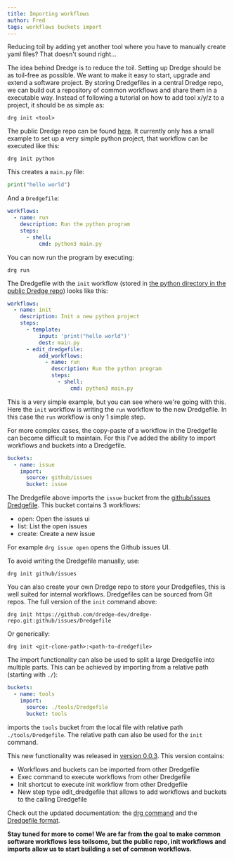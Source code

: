 ```yaml
---
title: Importing workflows
author: Fred
tags: workflows buckets import
---
```


Reducing toil by adding yet another tool where you have to manually create yaml files? That doesn't sound right...

The idea behind Dredge is to reduce the toil. Setting up Dredge should be as toil-free as possible. We want to make it easy to start, upgrade and extend a software project. By storing Dredgefiles in a central Dredge repo, we can build out a repository of common workflows and share them in a executable way. Instead of following a tutorial on how to add tool x/y/z to a project, it should be as simple as:

```
drg init <tool>
```

The public Dredge repo can be found [here](https://github.com/dredge-dev/dredge-repo). It currently only has a small example to set up a very simple python project, that workflow can be executed like this:

```
drg init python
```

This creates a `main.py` file:

```python
print("hello world")
```

And a `Dredgefile`:

```yaml
workflows:
  - name: run
    description: Run the python program
    steps:
      - shell:
          cmd: python3 main.py
```

You can now run the program by executing:

```
drg run
```

The Dredgefile with the `init` workflow (stored in [the python directory in the public Dredge repo](https://github.com/dredge-dev/dredge-repo/blob/main/python/Dredgefile)) looks like this:

```yaml
workflows:
  - name: init
    description: Init a new python project
    steps:
      - template:
          input: 'print("hello world")'
          dest: main.py
      - edit_dredgefile:
          add_workflows:
            - name: run
              description: Run the python program
              steps:
                - shell: 
                    cmd: python3 main.py
```

This is a very simple example, but you can see where we're going with this. Here the `init` workflow is writing the `run` workflow to the new Dredgefile. In this case the `run` workflow is only 1 simple step.

For more complex cases, the copy-paste of a workflow in the Dredgefile can become difficult to maintain. For this I've added the ability to import workflows and buckets into a Dredgefile.

```yaml
buckets:
  - name: issue
    import:
      source: github/issues
      bucket: issue
```

The Dredgefile above imports the `issue` bucket from the [github/issues Dredgefile](https://github.com/dredge-dev/dredge-repo/blob/main/github/issues/Dredgefile). This bucket contains 3 workflows:
 * open: Open the issues ui
 * list: List the open issues
 * create: Create a new issue

For example `drg issue open` opens the Github issues UI.

To avoid writing the Dredgefile manually, use:

```
drg init github/issues
```

You can also create your own Dredge repo to store your Dredgefiles, this is well suited for internal workflows. Dredgefiles can be sourced from Git repos. The full version of the `init` command above:

```
drg init https://github.com/dredge-dev/dredge-repo.git:github/issues/Dredgefile
```

Or generically:

```
drg init <git-clone-path>:<path-to-dredgefile>
```

The import functionality can also be used to split a large Dredgefile into multiple parts. This can be achieved by importing from a relative path (starting with `./`):

```yaml
buckets:
  - name: tools
    import:
      source: ./tools/Dredgefile
      bucket: tools
```

imports the `tools` bucket from the local file with relative path `./tools/Dredgefile`. The relative path can also be used for the `init` command.


This new functionality was released in [version 0.0.3](https://github.com/dredge-dev/dredge/releases/tag/v0.0.3). This version contains:
 - Workflows and buckets can be imported from other Dredgefile
 - Exec command to execute workflows from other Dredgefile
 - Init shortcut to execute init workflow from other Dredgefile
 - New step type edit_dredgefile that allows to add workflows and buckets to the calling Dredgefile

Check out the updated documentation: the [drg command](/docs/drg/) and the [Dredgefile format](/docs/dredgefile/).

**Stay tuned for more to come! We are far from the goal to make common software workflows less toilsome, but the public repo, init workflows and imports allow us to start building a set of common workflows.**
